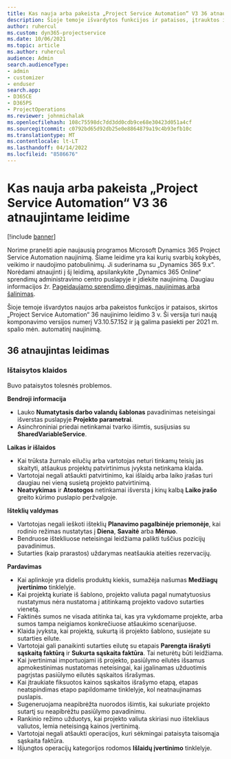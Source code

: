 ```yaml
---
title: Kas nauja arba pakeista „Project Service Automation“ V3 36 atnaujintame leidime
description: Šioje temoje išvardytos funkcijos ir pataisos, įtrauktos į „Microsoft Dynamics 365 Project Service Automation“ 36 naujinimo leidimo 3 v.
author: ruhercul
ms.custom: dyn365-projectservice
ms.date: 10/06/2021
ms.topic: article
ms.author: ruhercul
audience: Admin
search.audienceType:
- admin
- customizer
- enduser
search.app:
- D365CE
- D365PS
- ProjectOperations
ms.reviewer: johnmichalak
ms.openlocfilehash: 108c75598dc7dd3dd0cdb9ce68e30423d051a4cf
ms.sourcegitcommit: c0792bd65d92db25e0e8864879a19c4b93efb10c
ms.translationtype: MT
ms.contentlocale: lt-LT
ms.lasthandoff: 04/14/2022
ms.locfileid: "8586676"
---
```

# <a name="whats-new-or-changed-in-project-service-automation-update-release-36-v3"></a>Kas nauja arba pakeista „Project Service Automation“ V3 36 atnaujintame leidime

[!include [banner](../includes/psa-now-project-operations.md)]

Norime pranešti apie naujausią programos Microsoft Dynamics 365 Project Service Automation naujinimą. Šiame leidime yra kai kurių svarbių kokybės, veikimo ir naudojimo patobulinimų. Ji suderinama su „Dynamics 365 9.x“. Norėdami atnaujinti į šį leidimą, apsilankykite „Dynamics 365 Online“ sprendimų administravimo centro puslapyje ir įdiekite naujinimą. Daugiau informacijos žr. [Pageidaujamo sprendimo diegimas, naujinimas arba šalinimas](/power-platform/admin/install-remove-preferred-solution).

Šioje temoje išvardytos naujos arba pakeistos funkcijos ir pataisos, skirtos „Project Service Automation“ 36 naujinimo leidimo 3 v. Ši versija turi naują komponavimo versijos numerį V3.10.57.152 ir ją galima pasiekti per 2021 m. spalio mėn. automatinį naujinimą.

## <a name="update-release-36"></a>36 atnaujintas leidimas

### <a name="bug-fixes"></a>Ištaisytos klaidos

Buvo pataisytos tolesnės problemos.

**Bendroji informacija**
- Lauko **Numatytasis darbo valandų šablonas** pavadinimas neteisingai išverstas puslapyje **Projekto parametrai**.
- Asinchroniniai priedai netinkamai tvarko išimtis, susijusias su **SharedVariableService**.

**Laikas ir išlaidos**
- Kai trūksta žurnalo eilučių arba vartotojas neturi tinkamų teisių jas skaityti, atšaukus projektų patvirtinimus įvyksta netinkama klaida.
- Vartotojai negali atšaukti patvirtinimo, kai išlaidų arba laiko įrašas turi daugiau nei vieną susietą projekto patvirtinimą.
- **Neatvykimas** ir **Atostogos** netinkamai išversta į kinų kalbą **Laiko įrašo** greito kūrimo puslapio peržvalgoje.

**Išteklių valdymas**
- Vartotojas negali ieškoti išteklių **Planavimo pagalbinėje priemonėje**, kai rodinio režimas nustatytas į **Diena**, **Savaitė** arba **Mėnuo**.
- Bendruose ištekliuose neteisingai leidžiama palikti tuščius pozicijų pavadinimus. 
- Sutarties (kaip prarastos) uždarymas neatšaukia ateities rezervacijų.

**Pardavimas**
- Kai aplinkoje yra didelis produktų kiekis, sumažėja našumas **Medžiagų įvertinimo** tinklelyje.
- Kai projektą kuriate iš šablono, projekto valiuta pagal numatytuosius nustatymus nėra nustatoma į atitinkamą projekto vadovo sutarties vienetą.
- Faktinės sumos ne visada atitinka tai, kas yra vykdomame projekte, arba sumos tampa neigiamos konkrečiuose atšaukimo scenarijuose.
- Klaida įvyksta, kai projektą, sukurtą iš projekto šablono, susiejate su sutarties eilute.
- Vartotojai gali panaikinti sutarties eilutę su etapais **Parengta išrašyti sąskaitą faktūrą** ir **Sukurta sąskaita faktūra**. Tai neturėtų būti leidžiama.
- Kai įvertinimai importuojami iš projekto, pasiūlymo eilutės išsamus apmokestinimas nustatomas neteisingai, kai įgalinamas užduotimis pagrįstas pasiūlymo eilutės sąskaitos išrašymas.
- Kai įtraukiate fiksuotos kainos sąskaitos išrašymo etapą, etapas neatspindimas etapo papildomame tinklelyje, kol neatnaujinamas puslapis.
- Sugeneruojama neapibrėžta nuorodos išimtis, kai sukuriate projekto sutartį su neapibrėžtu pasiūlymo pavadinimu.
- Rankinio režimo užduotys, kai projekto valiuta skiriasi nuo ištekliaus valiutos, lemia neteisingą kainos įvertinimą.
- Vartotojai negali atšaukti operacijos, kuri sėkmingai pataisyta taisomąja sąskaita faktūra.
- Išjungtos operacijų kategorijos rodomos **Išlaidų įvertinimo** tinklelyje.



